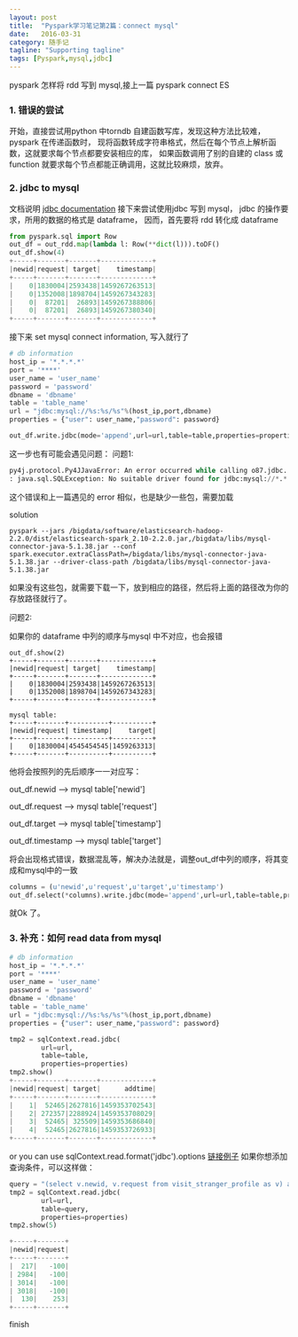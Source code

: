```yaml
---
layout: post
title:  "Pyspark学习笔记第2篇：connect mysql"
date:   2016-03-31
category: 随手记
tagline: "Supporting tagline"
tags: [Pyspark,mysql,jdbc]
---
```


pyspark 怎样将 rdd 写到 mysql,接上一篇 pyspark connect ES

### 1. 错误的尝试
开始，直接尝试用python 中torndb 自建函数写库，发现这种方法比较难，pyspark 在传递函数时，
现将函数转成字符串格式，然后在每个节点上解析函数，这就要求每个节点都要安装相应的库，
如果函数调用了别的自建的 class 或 function 就要求每个节点都能正确调用，这就比较麻烦，放弃。

### 2. jdbc to mysql
文档说明 [jdbc documentation](https://spark.apache.org/docs/latest/api/python/pyspark.sql.html?highlight=jdbc#pyspark.sql.DataFrame)
接下来尝试使用jdbc 写到 mysql， jdbc 的操作要求，所用的数据的格式是 dataframe， 因而，首先要将
rdd 转化成 dataframe

```python
from pyspark.sql import Row
out_df = out_rdd.map(lambda l: Row(**dict(l))).toDF()
out_df.show(4)
+-----+-------+-------+-------------+
|newid|request| target|    timestamp|
+-----+-------+-------+-------------+
|    0|1830004|2593438|1459267263513|
|    0|1352008|1898704|1459267343283|
|    0|  87201|  26893|1459267388806|
|    0|  87201|  26893|1459267380340|
+-----+-------+-------+-------------+
```

接下来 set mysql connect information, 写入就行了

```python
# db information
host_ip = '*.*.*.*'
port = '****'
user_name = 'user_name'
password = 'password'
dbname = 'dbname'
table = 'table_name'
url = "jdbc:mysql://%s:%s/%s"%(host_ip,port,dbname)
properties = {"user": user_name,"password": password}

out_df.write.jdbc(mode='append',url=url,table=table,properties=properties)

```

这一步也有可能会遇见问题：
问题1:

```python
py4j.protocol.Py4JJavaError: An error occurred while calling o87.jdbc.
: java.sql.SQLException: No suitable driver found for jdbc:mysql://*.*.*.*:****/****
```
这个错误和上一篇遇见的 error 相似，也是缺少一些包，需要加载

solution

```
pyspark --jars /bigdata/software/elasticsearch-hadoop-2.2.0/dist/elasticsearch-spark_2.10-2.2.0.jar,/bigdata/libs/mysql-connector-java-5.1.38.jar --conf spark.executor.extraClassPath=/bigdata/libs/mysql-connector-java-5.1.38.jar --driver-class-path /bigdata/libs/mysql-connector-java-5.1.38.jar

```

如果没有这些包，就需要下载一下，放到相应的路径，然后将上面的路径改为你的存放路径就行了。

问题2:

如果你的 dataframe 中列的顺序与mysql 中不对应，也会报错

```
out_df.show(2)
+-----+-------+-------+-------------+
|newid|request| target|    timestamp|
+-----+-------+-------+-------------+
|    0|1830004|2593438|1459267263513|
|    0|1352008|1898704|1459267343283|
+-----+-------+-------+-------------+

mysql table:
+-----+-------+----------+----------+
|newid|request| timestamp|    target|
+-----+-------+----------+----------+
|    0|1830004|4545454545|1459263313|
+-----+-------+----------+----------+

```

他将会按照列的先后顺序一一对应写：

out_df.newid     --> mysql table['newid']

out_df.request   --> mysql table['request']

out_df.target    --> mysql table['timestamp']

out_df.timestamp --> mysql table['target']

将会出现格式错误，数据混乱等，解决办法就是，调整out_df中列的顺序，将其变成和mysql中的一致

```python
columns = (u'newid',u'request',u'target',u'timestamp')
out_df.select(*columns).write.jdbc(mode='append',url=url,table=table,properties=properties)
```

就Ok 了。

### 3. 补充：如何 read data from mysql

```python
# db information
host_ip = '*.*.*.*'
port = '****'
user_name = 'user_name'
password = 'password'
dbname = 'dbname'
table = 'table_name'
url = "jdbc:mysql://%s:%s/%s"%(host_ip,port,dbname)
properties = {"user": user_name,"password": password}

tmp2 = sqlContext.read.jdbc(  
        url=url,
        table=table,
        properties=properties)
tmp2.show()
+-----+-------+-------+-------------+
|newid|request| target|      addtime|
+-----+-------+-------+-------------+
|    1|  52465|2627816|1459353702543|
|    2| 272357|2288924|1459353708029|
|    3|  52465| 325509|1459353686840|
|    4|  52465|2627816|1459353726933|
+-----+-------+-------+-------------+

```

or you can use sqlContext.read.format('jdbc').options [链接例子](http://stackoverflow.com/questions/27718382/how-to-work-with-mysql-db-and-apache-spark)
如果你想添加查询条件，可以这样做：

```python
query = "(select v.newid, v.request from visit_stranger_profile as v) as temtable"
tmp2 = sqlContext.read.jdbc(  
        url=url,
        table=query,
        properties=properties)
tmp2.show(5)

+-----+-------+
|newid|request|
+-----+-------+
|  217|   -100|
| 2984|   -100|
| 3014|   -100|
| 3018|   -100|
|  130|    253|
+-----+-------+

```

finish
